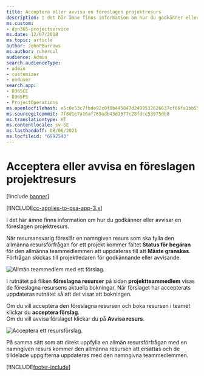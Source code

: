 ```yaml
---
title: Acceptera eller avvisa en föreslagen projektresurs
description: I det här ämne finns information om hur du godkänner eller avvisar en föreslagen projektresurs.
ms.custom:
- dyn365-projectservice
ms.date: 12/07/2018
ms.topic: article
author: JohnPBurrows
ms.author: ruhercul
audience: Admin
search.audienceType:
- admin
- customizer
- enduser
search.app:
- D365CE
- D365PS
- ProjectOperations
ms.openlocfilehash: e5c0e53c7fbde92c0f0b445847d2499532626637cf66fa1bb556eccc1e6079ee
ms.sourcegitcommit: 7f8d1e7a16af769adb43d1877c28fdce53975db8
ms.translationtype: HT
ms.contentlocale: sv-SE
ms.lasthandoff: 08/06/2021
ms.locfileid: "6992543"
---
```

# <a name="accept-or-reject-a-proposed-project-resource"></a>Acceptera eller avvisa en föreslagen projektresurs

[!include [banner](../includes/psa-now-project-operations.md)]

[!INCLUDE[cc-applies-to-psa-app-3.x](../includes/cc-applies-to-psa-app-3x.md)]

I det här ämne finns information om hur du godkänner eller avvisar en föreslagen projektresurs.

När resursansvarig föreslår en namngiven resurs som ska fylla den allmänna resursförfrågan för ett projekt kommer fältet **Status för begäran** för den allmänna teammedlemmen att uppdateras till att **Måste granskas**. Förfrågan skickas till projektledaren för godkännande eller avvisande.

![Allmän teammedlem med ett förslag.](media/RM-how-to-19.png)

I rutnätet på fliken **föreslagna resurser** på sidan **projektteammedlem** visas de föreslagna resursens aktuella bokningar. När förslaget har accepterats uppdateras rutnätet så att det visar att bokningen. 

Om du vill acceptera den föreslagna resursen och boka resursen i teamet klickar du **acceptera förslag**.  
Om du vill avvisa förslaget klickar du på **Avvisa resurs**.

![Acceptera ett resursförslag.](media/RM-how-to-20.png) 

På samma sätt som att direkt uppfylla en allmän resursförfrågan med en namngiven resurs kommer den allmänna resursen att ersättas och de tilldelade uppgifterna uppdateras med den namngivna teammedlemmen.


[!INCLUDE[footer-include](../includes/footer-banner.md)]